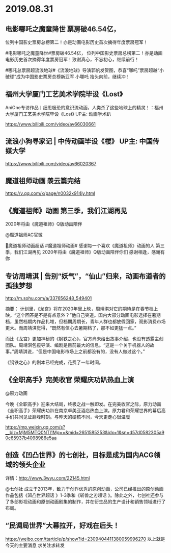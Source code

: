 # 2019.08.31 
## 电影哪吒之魔童降世 票房破46.54亿，
位列中国影史票房总榜第二！亦是动画电影历史首次摘得年度票房冠军！

#电影哪吒之魔童降世#票房破46.54亿，
位列中国影史票房总榜第二！亦是动画电影历史首次摘得年度票房冠军！致谢真心，不忘初心，继续前行！  

#哪吒总票房超流浪地球#《流浪地球》导演郭帆发贺图，恭喜“哪吒”票房超越“小破球”成为中国影史票房总榜新亚军 小哪吒 抬头向前，继续冲！



## 福州大学厦门工艺美术学院毕设《Lost》

AniOne专访作品丨细思极恐的意识流动画，人类杀了这些地球上的精灵！：福州大学厦门工艺美术学院毕设《Lost》 UP主: 动画学术趴

https://www.bilibili.com/video/av66030661


##  流浪小狗寻家记 | 中传动画毕设《楼》 UP主: 中国传媒大学

https://www.bilibili.com/video/av66020367


## 魔道祖师动画  羡云篇完结

https://v.qq.com/x/page/n0032x914iy.html
## 《魔道祖师》动画  第三季，我们江湖再见
2020年将由《魔道祖师》Q版动画陪伴

@魔道祖师AC官微                            

魔道祖师动画超话 #魔道祖师动画#
感谢每一个喜欢《魔道祖师》动画的人
第三季，我们江湖再见
2020年将由《魔道祖师》Q版动画陪伴你们
感谢相逢，感谢有你


## 专访周靖淇 | 告别“妖气”，“仙山”归来，动画布道者的孤独梦想

http://m.sohu.com/a/337656248_549401

摘要：
计划里，《龙宫》将在2020年里上映，周靖淇对它的期待是在春节档上映。“这个回答是不是有点意外？”他自己笑道。国内大部分动画电影选择在暑期档，虽然档期内作品扎堆，但档期周期长，青年人群也都放假回家，观影消费市场更大。而周靖淇觉得，“既然有信心去暑期档了，那不如更猛一点。”

而比《龙宫》更加神秘的《钢铁之心》，官方尚未给出故事介绍，也没有透露主创团队。周靖淇包揽导演、编剧是目前最大的信息。“这是一个关于机器人的故事。”周靖淇说，“但是中国电影市场上之前都没有的，没有人做过这个。”

《钢铁之心》的剧本已经完成，花费了一年时间。
## 《全职高手》完美收官 荣耀庆功趴热血上演

@原力动画  

今晚《全职高手》迎来大结局，终极之战一触即发。在完美收官之际，原力动画《全职高手》荣耀庆功趴在南京卓美亚酒店热血上演。原力君和荣耀世界的幕后高手们共同见证巅峰时刻。与昨天的硬核不同，今天更走心很温暖

https://mp.weixin.qq.com/s?__biz=MjM5MTQ0NTI1Mg==&mid=2651585253&idx=1&sn=d57d0582305a90c65937b4098986e5aa
## 创造《凹凸世界》的七创社，目标是成为国内ACG领域的领头企业

详情：http://www.3wyu.com/22145.html

@七创社 成立于2013年，致力于创作优秀的原创动画，公司已经推出的原创动画作品包括《凹凸世界超话 》1-3季和《斩兽之刃超话 》。除此之外，七创社还参与了多部影视动画和原创动画剧集的制作，并在衍生品的生产设计和销售领域进行了布局。
## “民调局世界”大幕拉开，好戏在后头！

https://weibo.com/ttarticle/p/show?id=2309404411380059996270
以上就是今天的主要消息
求关注求转发



